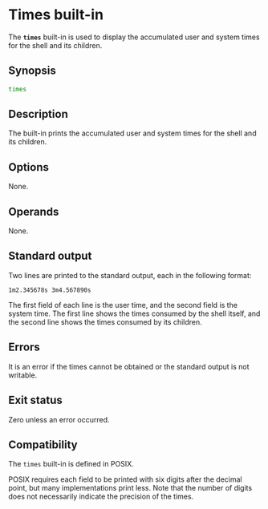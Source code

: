 # Times built-in

The **`times`** built-in is used to display the accumulated user and system
times for the shell and its children.

## Synopsis

```sh
times
```

## Description

The built-in prints the accumulated user and system times for the shell and
its children.

## Options

None.

## Operands

None.

## Standard output

Two lines are printed to the standard output, each in the following format:

```text
1m2.345678s 3m4.567890s
```

The first field of each line is the user time, and the second field is the
system time.
The first line shows the times consumed by the shell itself, and the
second line shows the times consumed by its children.

## Errors

It is an error if the times cannot be obtained or the standard output is not
writable.

## Exit status

Zero unless an error occurred.

## Compatibility

The `times` built-in is defined in POSIX.

POSIX requires each field to be printed with six digits after the decimal
point, but many implementations print less. Note that the number of digits
does not necessarily indicate the precision of the times.
